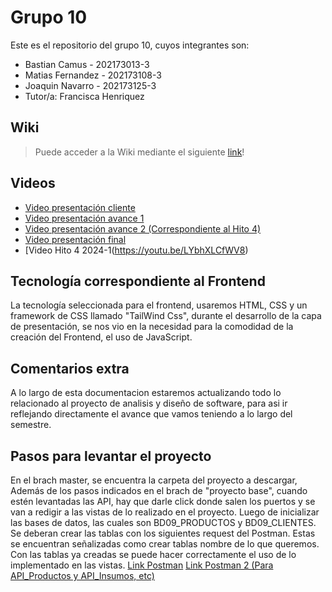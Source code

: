 # Grupo 10

Este es el repositorio del grupo 10, cuyos integrantes son:

* Bastian Camus - 202173013-3
* Matias Fernandez - 202173108-3
* Joaquin Navarro - 202173125-3
* Tutor/a: Francisca Henriquez

## Wiki

> Puede acceder a la Wiki mediante el siguiente [link](https://github.com/Bastiancito/INF236-GRUPO09-2023-2/wiki)!

## Videos

* [Video presentación cliente](https://www.youtube.com/watch?v=LHmE2B2Bumw&feature=youtu.be)
* [Video presentación avance 1](https://youtu.be/_pTW-VZjeHk)
* [Video presentación avance 2 (Correspondiente al Hito 4)](https://youtu.be/AT6ZTAb9jfU)
* [Video presentación final](https://youtu.be/R9vg3JIlj3g)
* [Video Hito 4 2024-1(https://youtu.be/LYbhXLCfWV8)
## Tecnología correspondiente al Frontend

La tecnología seleccionada para el frontend, usaremos HTML, CSS y un framework de CSS llamado "TailWind Css", durante el desarrollo de la capa de presentación, se nos vio en la necesidad para la comodidad de la creación del Frontend, el uso de JavaScript.

## Comentarios extra

A lo largo de esta documentacion estaremos actualizando todo lo relacionado al proyecto de analisis y diseño de software, para asi ir reflejando directamente el avance que vamos teniendo a lo largo del semestre.

## Pasos para levantar el proyecto

En el brach master, se encuentra la carpeta del proyecto a descargar, Además de los pasos indicados en el brach de "proyecto base", cuando estén levantadas las API, hay que darle click donde salen los puertos y se van a redigir a las vistas de lo realizado en el proyecto. Luego de inicializar las bases de datos, las cuales son BD09_PRODUCTOS y BD09_CLIENTES. Se deberan crear las tablas con los siguientes request del Postman. Estas se encuentran señalizadas como crear tablas nombre de lo que queremos. Con las tablas ya creadas se puede hacer correctamente el uso de lo implementado en las vistas. [Link Postman](https://app.getpostman.com/join-team?invite_code=f072bfb8a9d29d4b8e0f8d75c48a3a23&target_code=f1dc99d3b7c54fb7b79f3331f9efa9da) [Link Postman 2 (Para API_Productos y API_Insumos, etc)](https://app.getpostman.com/join-team?invite_code=94084003dfb2f30df44a6417da7e4a37&target_code=4b7482b0d1579f562d83ab5f26b03ad5)
